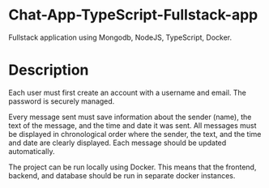 # Chat-App-TypeScript-Fullstack-app

Fullstack application using Mongodb, NodeJS, TypeScript, Docker.

# Description

Each user must first create an account with a username and email. The password is securely managed.

Every message sent must save information about the sender (name), the text of the message, and the time and date it was sent. All messages must be displayed in chronological order where the sender, the text, and the time and date are clearly displayed. Each message should be updated automatically.

The project can be run locally using Docker. This means that the frontend, backend, and database should be run in separate docker instances.
